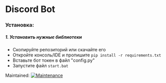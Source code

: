 # Discord Bot

### Установка:
##### 1. Установить нужные библиотеки
- Скопируйте репозиторий или скачайте его 
- Откройте консоль/IDE и пропишите `pip install -r requirements.txt`
- Вставьте бот токен в файл "config.py"
- Запустите файл `start.bat`

Maintained: [![Maintenance](https://img.shields.io/badge/Maintained%3F-yes-green.svg)](https://GitHub.com/Naereen/StrapDown.js/graphs/commit-activity)
```markdown
